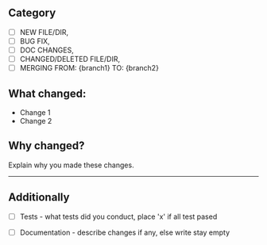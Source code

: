 ## Category
- [ ] NEW FILE/DIR, 
- [ ] BUG FIX, 
- [ ] DOC CHANGES, 
- [ ] CHANGED/DELETED FILE/DIR, 
- [ ] MERGING FROM: {branch1} TO: {branch2}

## What changed:
- Change 1
- Change 2

## Why changed?
Explain why you made these changes.

---

## Additionally
- [ ] Tests - what tests did you conduct, place 'x' if all test pased
- [ ] Documentation - describe changes if any, else write stay empty


